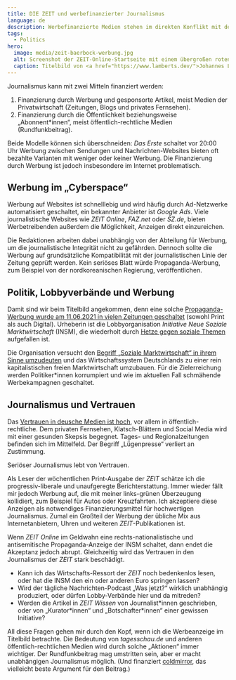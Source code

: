 ```yaml
---
title: DIE ZEIT und werbefinanzierter Journalismus
language: de
description: Werbefinanzierte Medien stehen im direkten Konflikt mit dem notwendigen Vertrauen in seriösen Journalismus.
tags:
  - Politics
hero:
  image: media/zeit-baerbock-werbung.jpg
  alt: Screenshot der ZEIT-Online-Startseite mit einem übergroßen roten Werbebanner der Organisation Initiative Neue Soziale Marktwirtschaft (INSM) „Annalena und die 10 Verbote“.
  caption: Titelbild von <a href="https://www.lamberts.dev/">Johannes Lamberts</a> auf <a href="https://web.archive.org/web/20210611094835/https://twitter.com/jlbrts/status/1403287953649061888">Twitter</a>.
---
```


Journalismus kann mit zwei Mitteln finanziert werden:

1. Finanzierung durch Werbung und gesponsorte Artikel, meist Medien der Privatwirtschaft (Zeitungen, Blogs und privates Fernsehen).
2. Finanzierung durch die Öffentlichkeit beziehungsweise „Abonnent\*innen“, meist öffentlich-rechtliche Medien (Rundfunkbeitrag).

Beide Modelle können sich überschneiden: _Das Erste_ schaltet vor 20:00 Uhr Werbung zwischen Sendungen und Nachrichten-Websites bieten oft bezahlte Varianten mit weniger oder keiner Werbung. Die Finanzierung durch Werbung ist jedoch insbesondere im Internet problematisch.

## Werbung im „Cyberspace“

Werbung auf Websites ist schnelllebig und wird häufig durch Ad-Netzwerke automatisiert geschaltet, ein bekannter Anbieter ist _Google Ads_. Viele journalistische Websites wie _ZEIT Online_, _FAZ.net_ oder _SZ.de_, bieten Werbetreibenden außerdem die Möglichkeit, Anzeigen direkt einzureichen.

Die Redaktionen arbeiten dabei unabhängig von der Abteilung für Werbung, um die journalistische Integrität nicht zu gefährden. Dennoch sollte die Werbung auf grundsätzliche Kompatibilität mit der journalistischen Linie der Zeitung geprüft werden. Kein seriöses Blatt würde Propaganda-Werbung, zum Beispiel von der nordkoreanischen Regierung, veröffentlichen.

## Politik, Lobbyverbände und Werbung

Damit sind wir beim Titelbild angekommen, denn eine solche [Propaganda-Werbung wurde am 11.06.2021 in vielen Zeitungen geschaltet](https://de.wikipedia.org/wiki/Initiative_Neue_Soziale_Marktwirtschaft#Eingriff_in_den_Bundestagswahlkampf_2021) (sowohl Print als auch Digital). Urheberin ist die Lobbyorganisation _Initiative Neue Soziale Marktwirtschaft_ (INSM), die wiederholt durch [Hetze gegen soziale Themen](https://de.wikipedia.org/wiki/Initiative_Neue_Soziale_Marktwirtschaft#%C3%96ffentlichkeitskampagnen_und_deren_Kontroversen) aufgefallen ist.

Die Organisation versucht den [Begriff „Soziale Marktwirtschaft“ in ihrem Sinne umzudeuten](https://de.wikipedia.org/wiki/Initiative_Neue_Soziale_Marktwirtschaft#Allgemeine_Rezeption_und_Kritik) und das Wirtschaftssystem Deutschlands zu einer rein kapitalistischen freien Marktwirtschaft umzubauen. Für die Zielerreichung werden Politiker\*innen korrumpiert und wie im aktuellen Fall schmähende Werbekampagnen geschaltet.

## Journalismus und Vertrauen

Das [Vertrauen in deusche Medien ist hoch](https://medienvertrauen.uni-mainz.de/forschungsergebnisse-der-welle-2020-3/), vor allem in öffentlich-rechtliche. Dem privaten Fernsehen, Klatsch-Blättern und Social Media wird mit einer gesunden Skepsis begegnet. Tages- und Regionalzeitungen befinden sich im Mittelfeld. Der Begriff „Lügenpresse“ verliert an Zustimmung.

Seriöser Journalismus lebt von Vertrauen.

Als Leser der wöchentlichen Print-Ausgabe der _ZEIT_ schätze ich die progressiv-liberale und unaufgeregte Berichterstattung. Immer wieder fällt mir jedoch Werbung auf, die mit meiner links-grünen Überzeugung kollidiert, zum Beispiel für Autos oder Kreuzfahrten. Ich akzeptiere diese Anzeigen als notwendiges Finanzierungsmittel für hochwertigen Journalismus. Zumal ein Großteil der Werbung der übliche Mix aus Internetanbietern, Uhren und weiteren _ZEIT_-Publikationen ist.

Wenn _ZEIT Online_ im Geldwahn eine rechts-nationalistische und antisemitische Propaganda-Anzeige der INSM schaltet, dann endet die Akzeptanz jedoch abrupt. Gleichzeitig wird das Vertrauen in den Journalismus der _ZEIT_ stark beschädigt.

- Kann ich das Wirtschafts-Ressort der _ZEIT_ noch bedenkenlos lesen, oder hat die INSM den ein oder anderen Euro springen lassen?
- Wird der tägliche Nachrichten-Podcast „Was jetzt?“ wirklich unabhängig produziert, oder dürfen Lobby-Verbände hier und da mitreden?
- Werden die Artikel in _ZEIT Wissen_ von Journalist\*innen geschrieben, oder von „Kurator\*innen“ und „Botschafter\*innen“ einer gewissen Initiative?

All diese Fragen gehen mir durch den Kopf, wenn ich die Werbeanzeige im Titelbild betrachte. Die Bedeutung von _tagesschau.de_ und anderen öffentlich-rechtlichen Medien wird durch solche „Aktionen“ immer wichtiger. Der Rundfunkbeitrag mag umstritten sein, aber er macht unabhängigen Journalismus möglich. (Und finanziert [coldmirror](https://www.funk.net/channel/coldmirror-1094), das vielleicht beste Argument für den Beitrag.)
